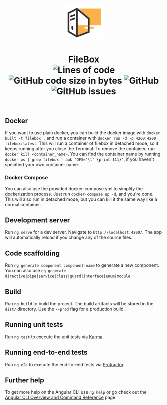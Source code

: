 <p align="center">     <img src="src/assets/logo.png" width="128"/>    </p>

<h1 align="center">FileBox</br>
    <img alt="Lines of code" src="https://img.shields.io/tokei/lines/github/krissemicolon/corium?label=lines&style=flat-square&labelColor=333132&color=333132">
    <img alt="GitHub code size in bytes" src="https://img.shields.io/github/languages/code-size/krissemicolon/FileBox?label=size&style=flat-square&labelColor=333132&color=333132">
    <img alt="GitHub" src="https://img.shields.io/github/license/krissemicolon/FileBox?style=flat-square&labelColor=333132&color=333132">
    <img alt="GitHub issues" src="https://img.shields.io/github/issues/krissemicolon/FileBox?style=flat-square&labelColor=333132&color=333132">
</h1> </br>

## Docker

If you want to use plain docker, you can build the docker image with `docker built -t filebox .`
and run a container with `docker run -d -p 4200:4200 filebox:latest`.
This will run a container of filebox in detached mode, so it keeps running after you close the Terminal. To remove the container, run `docker kill <container_name>`. You can find the container name by running `docker ps | grep filebox | awk 'OFS="\t" {print $11}'`, if you haven't specified your own container name.

### Docker Compose

You can also use the provided docker-compose.yml to simplify the dockerization process. Just run `docker-compose up -d`, and you're done.
This will also run in detached mode, but you can kill it the same way like a normal container.

## Development server

Run `ng serve` for a dev server. Navigate to `http://localhost:4200/`. The app will automatically reload if you change any of the source files.

## Code scaffolding

Run `ng generate component component-name` to generate a new component. You can also use `ng generate directive|pipe|service|class|guard|interface|enum|module`.

## Build

Run `ng build` to build the project. The build artifacts will be stored in the `dist/` directory. Use the `--prod` flag for a production build.

## Running unit tests

Run `ng test` to execute the unit tests via [Karma](https://karma-runner.github.io).

## Running end-to-end tests

Run `ng e2e` to execute the end-to-end tests via [Protractor](http://www.protractortest.org/).

## Further help

To get more help on the Angular CLI use `ng help` or go check out the [Angular CLI Overview and Command Reference](https://angular.io/cli) page.

